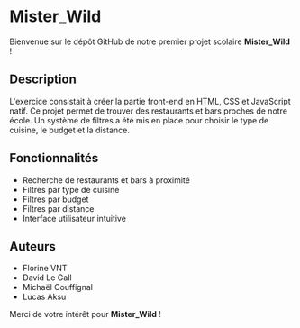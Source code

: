 # Mister_Wild

Bienvenue sur le dépôt GitHub de notre premier projet scolaire **Mister_Wild** !

## Description

L'exercice consistait à créer la partie front-end en HTML, CSS et JavaScript natif.
Ce projet permet de trouver des restaurants et bars proches de notre école.
Un système de filtres a été mis en place pour choisir le type de cuisine, le budget et la distance.


## Fonctionnalités

- Recherche de restaurants et bars à proximité
- Filtres par type de cuisine
- Filtres par budget
- Filtres par distance
- Interface utilisateur intuitive

## Auteurs

- Florine VNT
- David Le Gall
- Michaël Couffignal
- Lucas Aksu

Merci de votre intérêt pour **Mister_Wild** ! 
